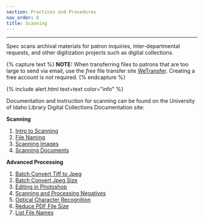 ```yaml
---
section: Practices and Procedures
nav_order: 8
title: Scanning
---
```

---

Spec scans archival materials for patron inquiries, inter-departmental requests, and other digitization projects such as digital collections. 

{% capture text %}
**NOTE:** When transferring files to patrons that are too large to send via email, use the *free* file transfer site [WeTransfer](https://wetransfer.com/). Creating a free account is *not* required.
{% endcapture %}

{% include alert.html text=text color="info" %}

Documentation and instruction for scanning can be found on the University of Idaho Library Digital Collections Documentation site: 

**Scanning**
1. [Intro to Scanning](https://uidaholib.github.io/digital-collections-docs/content/scanning/01-scanning-intro.html)
2. [File Naming](https://uidaholib.github.io/digital-collections-docs/content/scanning/02-filenaming.html)
3. [Scanning Images](https://uidaholib.github.io/digital-collections-docs/content/scanning/03-images-scanning.html)
4. [Scanning Documents](https://uidaholib.github.io/digital-collections-docs/content/scanning/04-documents-scanning.html)

**Advanced Processing**
1. [Batch Convert Tiff to Jpeg](https://uidaholib.github.io/digital-collections-docs/content/advanced-processing/01-photoshop-tiff-jpg.html)
2. [Batch Convert Jpeg Size](https://uidaholib.github.io/digital-collections-docs/content/advanced-processing/02-photoshop-jpeg-lowres.html)
3. [Editing in Photoshop](https://uidaholib.github.io/digital-collections-docs/content/advanced-processing/03-editing.html)
4. [Scanning and Processing Negatives](https://uidaholib.github.io/digital-collections-docs/content/advanced-processing/04-negatives.html)
5. [Optical Character Recognition](https://uidaholib.github.io/digital-collections-docs/content/advanced-processing/05-adobe-ocr.html)
6. [Reduce PDF File Size](https://uidaholib.github.io/digital-collections-docs/content/advanced-processing/06-adobe-file-size.html)
7. [List File Names](https://uidaholib.github.io/digital-collections-docs/content/advanced-processing/07-copy-filenames.html)